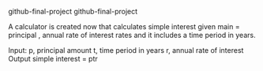 github-final-project
github-final-project

A calculator  is created now that calculates simple interest given  main  = principal , annual rate of interest  rates  and it includes a  time period in years. 

Input: p, principal amount t, time period in years r, annual rate of interest 
Output simple interest = ptr
